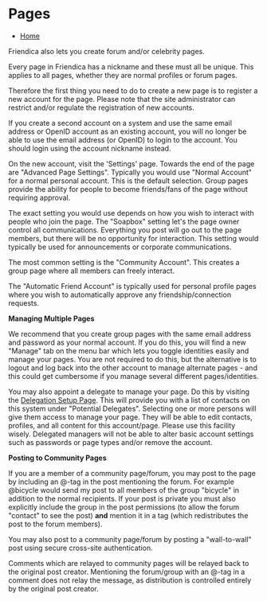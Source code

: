 Pages
=====

* [Home](help)


Friendica also lets you create forum and/or celebrity pages. 

Every page in Friendica has a nickname and these must all be unique. This applies to all pages, whether they are normal profiles or forum pages. 

Therefore the first thing you need to do to create a new page is to register a new account for the page. Please note that the site administrator can restrict and/or regulate the registration of new accounts. 

If you create a second account on a system and use the same email address or OpenID account as an existing account, you will no longer be able to use the email address (or OpenID) to login to the account. You should login using the account nickname instead. 

On the new account, visit the 'Settings' page. Towards the end of the page are "Advanced Page Settings". Typically you would use "Normal Account" for a normal personal account. This is the default selection. Group pages provide the ability for people to become friends/fans of the page without requiring approval.

The exact setting you would use depends on how you wish to interact with people who join the page. The "Soapbox" setting let's the page owner control all communications. Everything you post will go out to the page members, but there will be no opportunity for interaction. This setting would typically be used for announcements or corporate communications.

The most common setting is the "Community Account".  This creates a group page where all members can freely interact. 

The "Automatic Friend Account" is typically used for personal profile pages where you wish to automatically approve any friendship/connection requests. 

**Managing Multiple Pages**

We recommend that you create group pages with the same email address and password as your normal account. If you do this, you will find a new "Manage" tab on the menu bar which lets you toggle identities easily and manage your pages. You are not required to do this, but the alternative is to logout and log back into the other account to manage alternate pages - and this could get cumbersome if you manage several different pages/identities. 

You may also appoint a delegate to manage your page. Do this by visiting the [Delegation Setup Page](/delegate). This will provide you with a list of contacts on this system under "Potential Delegates". Selecting one or more persons will give them access to manage your page. They will be able to edit contacts, profiles, and all content for this account/page. Please use this facility wisely. Delegated managers will not be able to alter basic account settings such as passwords or page types and/or remove the account.  


**Posting to Community Pages**

If you are a member of a community page/forum, you may post to the page by including an @-tag in the post mentioning the forum. For example @bicycle would send my post to all members of the group "bicycle" in addition to the normal recipients. If your post is private you must also explicitly include the group in the post permissions (to allow the forum "contact" to see the post) **and** mention it in a tag (which redistributes the post to the forum members).  

You may also post to a community page/forum by posting a "wall-to-wall" post using secure cross-site authentication.   

Comments which are relayed to community pages will be relayed back to the original post creator. Mentioning the forum/group with an @-tag in a comment does not relay the message, as distribution is controlled entirely by the original post creator. 